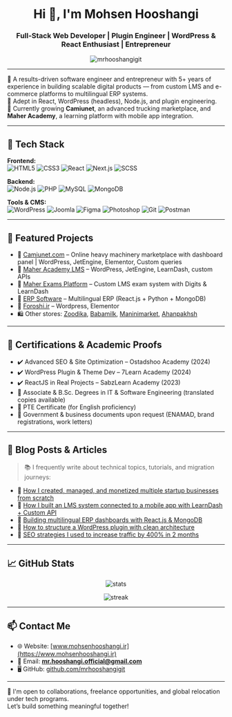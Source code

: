 <h1 align="center">Hi 👋, I'm Mohsen Hooshangi</h1>
<h3 align="center">Full-Stack Web Developer | Plugin Engineer | WordPress & React Enthusiast | Entrepreneur</h3>

<p align="center">
  <img src="https://komarev.com/ghpvc/?username=mrhooshangigit&label=Profile%20views&color=0e75b6&style=flat" alt="mrhooshangigit" />
</p>

---

🎯 A results-driven software engineer and entrepreneur with 5+ years of experience in building scalable digital products — from custom LMS and e-commerce platforms to multilingual ERP systems.  
🔧 Adept in React, WordPress (headless), Node.js, and plugin engineering.  
🌱 Currently growing **Camiunet**, an advanced trucking marketplace, and **Maher Academy**, a learning platform with mobile app integration.

---

## 🔧 Tech Stack

**Frontend:**  
![HTML5](https://img.shields.io/badge/-HTML5-E34F26?style=flat&logo=html5&logoColor=white)
![CSS3](https://img.shields.io/badge/-CSS3-1572B6?style=flat&logo=css3)
![React](https://img.shields.io/badge/-React-61DAFB?style=flat&logo=react)
![Next.js](https://img.shields.io/badge/-Next.js-000000?style=flat&logo=next.js)
![SCSS](https://img.shields.io/badge/-SCSS-CC6699?style=flat&logo=sass)

**Backend:**  
![Node.js](https://img.shields.io/badge/-Node.js-339933?style=flat&logo=node.js)
![PHP](https://img.shields.io/badge/-PHP-777BB4?style=flat&logo=php)
![MySQL](https://img.shields.io/badge/-MySQL-4479A1?style=flat&logo=mysql)
![MongoDB](https://img.shields.io/badge/-MongoDB-47A248?style=flat&logo=mongodb)

**Tools & CMS:**  
![WordPress](https://img.shields.io/badge/-WordPress-21759B?style=flat&logo=wordpress)
![Joomla](https://img.shields.io/badge/-Joomla-5091CD?style=flat&logo=joomla)
![Figma](https://img.shields.io/badge/-Figma-F24E1E?style=flat&logo=figma)
![Photoshop](https://img.shields.io/badge/-Photoshop-31A8FF?style=flat&logo=adobe-photoshop)
![Git](https://img.shields.io/badge/-Git-F05032?style=flat&logo=git)
![Postman](https://img.shields.io/badge/-Postman-FF6C37?style=flat&logo=postman)

---

## 🚀 Featured Projects

- 🔗 [Camiunet.com](https://camiunet.com) – Online heavy machinery marketplace with dashboard panel | WordPress, JetEngine, Elementor, Custom queries
- 🔗 [Maher Academy LMS](https://maher.ir) – WordPress, JetEngine, LearnDash, custom APIs
- 🔗 [Maher Exams Platform](https://azmoon.maher.ir) – Custom LMS exam system with Digits & LearnDash
- 🔗 [ERP Software](https://emaco.ngerp.ir) – Multilingual ERP (React.js + Python + MongoDB)
- 🔗 [Foroshi.ir](https://foroshi.ir) – Wordpress, Elementor
- 🛍️ Other stores: [Zoodika](https://zoodika.com), [Babamilk](https://babamilk.ir), [Maninimarket](https://www.maninimarket.ir), [Ahanpakhsh](https://www.ahanpakhsh.com)

---

## 📜 Certifications & Academic Proofs

- ✔️ Advanced SEO & Site Optimization – Ostadshoo Academy (2024)
- ✔️ WordPress Plugin & Theme Dev – 7Learn Academy (2024)
- ✔️ ReactJS in Real Projects – SabzLearn Academy (2023)
- 📄 Associate & B.Sc. Degrees in IT & Software Engineering (translated copies available)
- 🪪 PTE Certificate (for English proficiency)
- 🧾 Government & business documents upon request (ENAMAD, brand registrations, work letters)

---

## 🧠 Blog Posts & Articles

> 📚 I frequently write about technical topics, tutorials, and migration journeys:

- 🚀 [How I created, managed, and monetized multiple startup businesses from scratch](#)
- 🧨 [How I built an LMS system connected to a mobile app with LearnDash + Custom API](#)
- 🧩 [Building multilingual ERP dashboards with React.js & MongoDB](#)
- 🧪 [How to structure a WordPress plugin with clean architecture](#)
- 🔐 [SEO strategies I used to increase traffic by 400% in 2 months](#)

---

## 📈 GitHub Stats

<p align="center">
  <img src="https://github-readme-stats.vercel.app/api?username=mrhooshangigit&show_icons=true&theme=radical" alt="stats" />
</p>

<p align="center">
  <img src="https://github-readme-streak-stats.herokuapp.com/?user=mrhooshangigit&" alt="streak" />
</p>

---

## 📫 Contact Me

- 🌐 Website: [www.mohsenhooshangi.ir](https://www.mohsenhooshangi.ir)
- 📧 Email: **mr.hooshangi.official@gmail.com**
- 🖥️ GitHub: [github.com/mrhooshangigit](https://github.com/mrhooshangigit)

---

🎯 I'm open to collaborations, freelance opportunities, and global relocation under tech programs.  
Let’s build something meaningful together!
